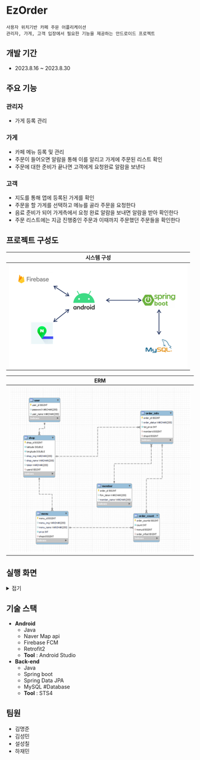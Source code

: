 # EzOrder
```
사용자 위치기반 카페 주문 어플리케이션  
관리자, 가게, 고객 입장에서 필요한 기능을 제공하는 안드로이드 프로젝트
```
## 개발 기간
* 2023.8.16 ~ 2023.8.30
## 주요 기능
### 관리자
* 가게 등록 관리
### 가게
* 카페 메뉴 등록 및 관리
* 주문이 들어오면 알람을 통해 이를 알리고 가게에 주문된 리스트 확인
* 주문에 대한 준비가 끝나면 고객에게 요청완료 알람을 보낸다
### 고객
* 지도를 통해 앱에 등록된 가게를 확인
* 주문을 할 가게를 선택하고 메뉴를 골라 주문을 요청한다
* 음료 준비가 되어 가게측에서 요청 완료 알람을 보내면 알람을 받아 확인한다
* 주문 리스트에는 지금 진행중인 주문과 이때까지 주문했던 주문들을 확인한다
## 프로젝트 구성도

|시스템 구성|
|:----:|
|![](/assets/images/230907143228.png)|

|ERM|
|:---:|
|![](/assets/images/230907143719.png)|



## 실행 화면
<details>
<summary>접기</summary>

#### 관리자
![](/assets/images/230907145034.png)
#### 가게
![](/assets/images/230907145216.png)
#### 고객
![](/assets/images/230907145359.png)
#### 주문
![](/assets/images/230907145547.png)
#### 알람
![](/assets/images/230907145737.png)

</details>

## 기술 스택  
* **Android**
  * Java
  * Naver Map api
  * Firebase FCM
  * Retrofit2
  * **Tool** : Android Studio
* **Back-end**
  * Java
  * Spring boot
  * Spring Data JPA
  * MySQL #Database
  * **Tool** : STS4
## 팀원
* 김명준
* 김성민
* 설성칠
* 하재민
 
